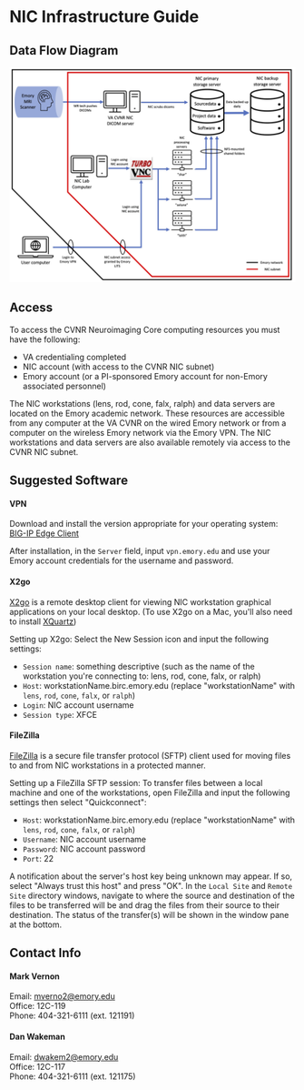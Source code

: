 # NIC Infrastructure Guide

## Data Flow Diagram
![infr_diagram](https://github.com/CVNR/nic_intro/blob/23e4502fc4c2f0f27b9a7335ad1f2939589ec0ec/docs/images/NIC_dataFlow_20240112.jpg)

## Access
To access the CVNR Neuroimaging Core computing resources you must have the following:
* VA credentialing completed
* NIC account (with access to the CVNR NIC subnet)
* Emory account (or a PI-sponsored Emory account for non-Emory associated personnel)

The NIC workstations (lens, rod, cone, falx, ralph) and data servers are located on the Emory academic network. These resources are accessible from any computer at the VA CVNR on the wired Emory network or from a computer on the wireless Emory network via the Emory VPN. The NIC workstations and data servers are also available remotely via access to the CVNR NIC subnet.

## Suggested Software
#### VPN
Download and install the version appropriate for your operating system: \
[BIG-IP Edge Client](https://it.emory.edu/vpntools/)

After installation, in the `Server` field, input `vpn.emory.edu` and use your Emory account credentials for the username and password.

#### X2go
[X2go](https://wiki.x2go.org/doku.php/doc:newtox2go) is a remote desktop client for viewing NIC workstation graphical applications on your local desktop.  (To use X2go on a Mac, you'll also need to install [XQuartz](https://www.xquartz.org/))

Setting up X2go:
Select the New Session icon and input the following settings:
* `Session name`:  something descriptive (such as the name of the workstation you're connecting to: lens, rod, cone, falx, or ralph)
* `Host`:  workstationName.birc.emory.edu (replace "workstationName" with `lens`, `rod`, `cone`, `falx`, or `ralph`)
* `Login`:  NIC account username
* `Session type`:  XFCE

#### FileZilla
[FileZilla](https://filezilla-project.org/download.php?type=client) is a secure file transfer protocol (SFTP) client used for moving files to and from NIC workstations in a protected manner.

Setting up a FileZilla SFTP session:
To transfer files between a local machine and one of the workstations, open FileZilla and input the following settings then select "Quickconnect":
* `Host`:  workstationName.birc.emory.edu (replace "workstationName" with `lens`, `rod`, `cone`, `falx`, or `ralph`)
* `Username`:  NIC account username
* `Password`:  NIC account password
* `Port`:  22

A notification about the server's host key being unknown may appear.  If so, select "Always trust this host" and press "OK".  In the `Local Site` and `Remote Site` directory windows, navigate to where the source and destination of the files to be transferred will be and drag the files from their source to their destination.  The status of the transfer(s) will be shown in the window pane at the bottom.

## Contact Info
#### Mark Vernon
Email:  mverno2@emory.edu \
Office:  12C-119 \
Phone:  404-321-6111 (ext. 121191)

#### Dan Wakeman
Email:  dwakem2@emory.edu \
Office:  12C-117 \
Phone:  404-321-6111 (ext. 121175)
